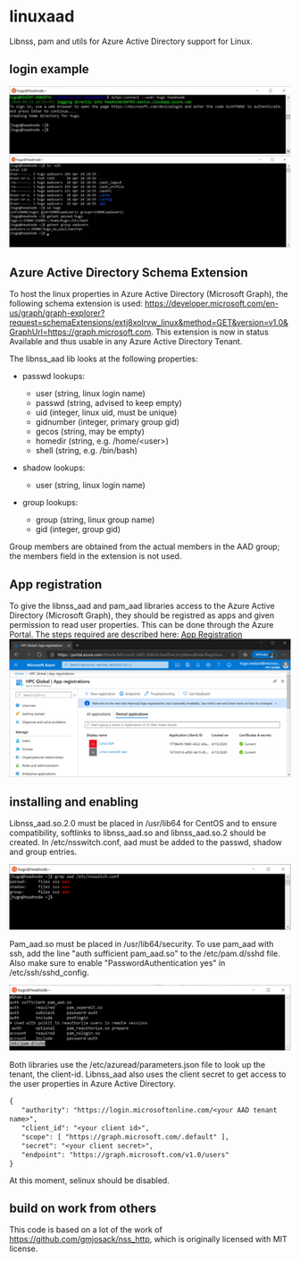 # linuxaad
Libnss, pam and utils for Azure Active Directory support for Linux.


## login example

![login with ssh and device code](screenshots/login.png)
![showing ls, id and getent](screenshots/ls-id-getent.png)

## Azure Active Directory Schema Extension

To host the linux properties in Azure Active Directory (Microsoft Graph), the following schema extension is used:
https://developer.microsoft.com/en-us/graph/graph-explorer?request=schemaExtensions/extj8xolrvw_linux&method=GET&version=v1.0&GraphUrl=https://graph.microsoft.com.
This extension is now in status Available and thus usable in any Azure Active Directory Tenant.


The libnss_aad lib looks at the following properties:
  * passwd lookups: 
    * user (string, linux login name)
    * passwd (string, advised to keep empty)
    * uid (integer, linux uid, must be unique)
    * gidnumber (integer, primary group gid)
    * gecos (string, may be empty)
    * homedir (string, e.g. /home/\<user\>)
    * shell (string, e.g. /bin/bash)

  * shadow lookups:
    * user (string, linux login name)

  * group lookups:
    * group (string, linux group name)
    * gid (integer, group gid)

Group members are obtained from the actual members in the AAD group; the members field in the extension is not used.

## App registration

To give the libnss_aad and pam_aad libraries access to the Azure Active Directory (Microsoft Graph), they should be registred as apps and given permission to read user properties. 
This can be done through the Azure Portal. The steps required are described here: [App Registration](app-registration.md)
![apps](screenshots/registered-apps.png)

## installing and enabling

Libnss_aad.so.2.0 must be placed in /usr/lib64 for CentOS and to ensure compatibility, softlinks to libnss_aad.so and libnss_aad.so.2 should be created.
In /etc/nsswitch.conf, aad must be added to the passwd, shadow and group entries.

![nssswitch.conf](screenshots/nsswitch-conf.png)

Pam_aad.so must be placed in /usr/lib64/security. To use pam_aad with ssh, add the line "auth sufficient pam_aad.so" to the /etc/pam.d/sshd file. 
Also make sure to enable "PasswordAuthentication yes" in /etc/ssh/sshd_config.

![sshd](screenshots/pam-d-sshd.png)

Both libraries use the /etc/azuread/parameters.json file to look up the tenant, the client-id. Libnss_aad also uses the client secret to get access to the user properties in Azure Active Directory.

    {
       "authority": "https://login.microsoftonline.com/<your AAD tenant name>",
       "client_id": "<your client id>",
       "scope": [ "https://graph.microsoft.com/.default" ],
       "secret": "<your client secret>",
       "endpoint": "https://graph.microsoft.com/v1.0/users"
    }

At this moment, selinux should be disabled.

## build on work from others
This code is based on a lot of the work of https://github.com/gmjosack/nss_http, which is originally licensed with MIT license.
